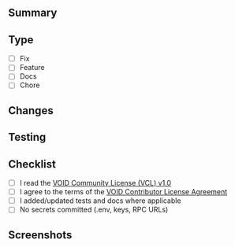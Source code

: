 ## Summary
<!-- What does this PR do? -->

## Type
- [ ] Fix
- [ ] Feature
- [ ] Docs
- [ ] Chore

## Changes
<!-- List key changes -->

## Testing
<!-- How did you test? -->

## Checklist
- [ ] I read the [VOID Community License (VCL) v1.0](LICENSE)
- [ ] I agree to the terms of the [VOID Contributor License Agreement](CLA.md)
- [ ] I added/updated tests and docs where applicable
- [ ] No secrets committed (.env, keys, RPC URLs)

## Screenshots
<!-- Optional -->
